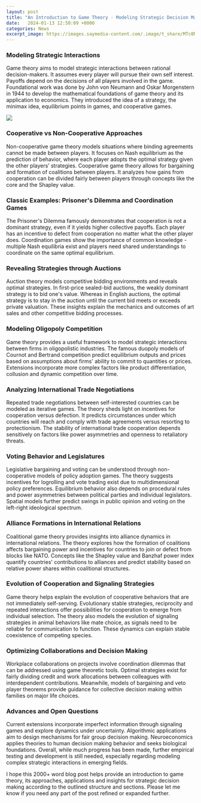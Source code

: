 ```yaml
---
layout: post
title: "An Introduction to Game Theory - Modeling Strategic Decision Making"
date:   2024-01-13 12:50:09 +0000
categories: News
excerpt_image: https://images.saymedia-content.com/.image/t_share/MTc0NjQxMTUwMzIwMjU2OTY5/what-is-game-theory.jpg
---
```

### Modeling Strategic Interactions
Game theory aims to model strategic interactions between rational decision-makers. It assumes every player will pursue their own self interest. Payoffs depend on the decisions of all players involved in the game. Foundational work was done by John von Neumann and Oskar Morgenstern in 1944 to develop the mathematical foundations of game theory and its application to economics. They introduced the idea of a strategy, the minimax idea, equilibrium points in games, and cooperative games.


![](https://images.saymedia-content.com/.image/t_share/MTc0NjQxMTUwMzIwMjU2OTY5/what-is-game-theory.jpg)
### Cooperative vs Non-Cooperative Approaches
Non-cooperative game theory models situations where binding agreements cannot be made between players. It focuses on Nash equilibrium as the prediction of behavior, where each player adopts the optimal strategy given the other players’ strategies. Cooperative game theory allows for bargaining and formation of coalitions between players. It analyzes how gains from cooperation can be divided fairly between players through concepts like the core and the Shapley value.

### Classic Examples: Prisoner's Dilemma and Coordination Games  
The Prisoner's Dilemma famously demonstrates that cooperation is not a dominant strategy, even if it yields higher collective payoffs. Each player has an incentive to defect from cooperation no matter what the other player does. Coordination games show the importance of common knowledge - multiple Nash equilibria exist and players need shared understandings to coordinate on the same optimal equilibrium. 

### Revealing Strategies through Auctions
Auction theory models competitive bidding environments and reveals optimal strategies. In first-price sealed-bid auctions, the weakly dominant strategy is to bid one's value. Whereas in English auctions, the optimal strategy is to stay in the auction until the current bid meets or exceeds private valuation. These insights explain the mechanics and outcomes of art sales and other competitive bidding processes.

### Modeling Oligopoly Competition
Game theory provides a useful framework to model strategic interactions between firms in oligopolistic industries. The famous duopoly models of Cournot and Bertrand competition predict equilibrium outputs and prices based on assumptions about firms' ability to commit to quantities or prices. Extensions incorporate more complex factors like product differentiation, collusion and dynamic competition over time.

### Analyzing International Trade Negotiations  
Repeated trade negotiations between self-interested countries can be modeled as iterative games. The theory sheds light on incentives for cooperation versus defection. It predicts circumstances under which countries will reach and comply with trade agreements versus resorting to protectionism. The stability of international trade cooperation depends sensitively on factors like power asymmetries and openness to retaliatory threats.

### Voting Behavior and Legislatures  
Legislative bargaining and voting can be understood through non-cooperative models of policy adoption games. The theory suggests incentives for logrolling and vote trading exist due to multidimensional policy preferences. Equilibrium behavior also depends on procedural rules and power asymmetries between political parties and individual legislators. Spatial models further predict swings in public opinion and voting on the left-right ideological spectrum.

### Alliance Formations in International Relations
Coalitional game theory provides insights into alliance dynamics in international relations. The theory explores how the formation of coalitions affects bargaining power and incentives for countries to join or defect from blocks like NATO. Concepts like the Shapley value and Banzhaf power index quantify countries' contributions to alliances and predict stability based on relative power shares within coalitional structures.

### Evolution of Cooperation and Signaling Strategies  
Game theory helps explain the evolution of cooperative behaviors that are not immediately self-serving. Evolutionary stable strategies, reciprocity and repeated interactions offer possibilities for cooperation to emerge from individual selection. The theory also models the evolution of signaling strategies in animal behaviors like mate choice, as signals need to be reliable for communication to function. These dynamics can explain stable coexistence of competing species. 

### Optimizing Collaborations and Decision Making
Workplace collaborations on projects involve coordination dilemmas that can be addressed using game theoretic tools. Optimal strategies exist for fairly dividing credit and work allocations between colleagues with interdependent contributions. Meanwhile, models of bargaining and veto player theorems provide guidance for collective decision making within families on major life choices. 

### Advances and Open Questions
Current extensions incorporate imperfect information through signaling games and explore dynamics under uncertainty. Algorithmic applications aim to design mechanisms for fair group decision making. Neuroeconomics applies theories to human decision making behavior and seeks biological foundations. Overall, while much progress has been made, further empirical testing and development is still needed, especially regarding modeling complex strategic interactions in emerging fields.

I hope this 2000+ word blog post helps provide an introduction to game theory, its approaches, applications and insights for strategic decision making according to the outlined structure and sections. Please let me know if you need any part of the post refined or expanded further.